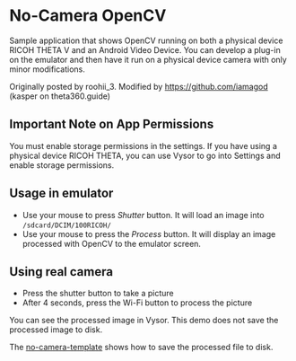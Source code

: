 # No-Camera OpenCV
Sample application that shows OpenCV running on both a physical 
device RICOH THETA V and an Android Video Device.  You
can develop a plug-in on the emulator and then have it run
on a physical device camera with only minor modifications.

Originally posted by roohii_3.
Modified by https://github.com/iamagod (kasper on theta360.guide)

## Important Note on App Permissions

You must enable storage permissions in the settings.
If you have using a physical device RICOH THETA, you can
use Vysor to go into Settings and enable storage permissions.

## Usage in emulator

* Use your mouse to press *Shutter* button. It will load an 
image into `/sdcard/DCIM/100RICOH/`
* Use your mouse to press the *Process* button. It will
display an image processed with OpenCV to the emulator screen.

## Using real camera

* Press the shutter button to take a picture
* After 4 seconds, press the Wi-Fi button to process the picture

You can see the processed image in Vysor. This demo does not
save the processed image to disk.

The [no-camera-template](https://github.com/codetricity/no-camera-template)
 shows how to save the processed file
to disk.
